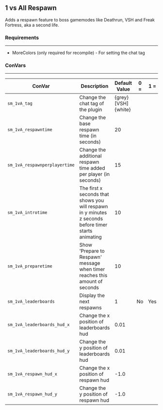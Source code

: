1 vs All Respawn
---
Adds a respawn feature to boss gamemodes like Deathrun, VSH and Freak Fortress, aka a second life.

### Requirements
---
- MoreColors (only required for recompile) - For setting the chat tag

### ConVars
---
| ConVar | Description | Default Value | 0 = | 1 = | Minimum Value | Maximum Value |
|-----------------------------|------------------------------------------------------------------------------------------------------|---------------------|-----|-----|---------------|---------------|
| `sm_1vA_tag` | Change the chat tag of the plugin | {grey}[VSH]{white} |  |  |  |  |
| `sm_1vA_respawntime` | Change the base respawn time (in seconds) | 20 |  |  |  |  |
| `sm_1vA_respawnperplayertime` | Change the additional respawn time added per player (in seconds) | 15 |  |  |  |  |
| `sm_1vA_introtime` | The first x seconds that shows you will respawn in y minutes z seconds before timer starts animating | 10 |  |  |  |  |
| `sm_1vA_preparetime` | Show 'Prepare to Respawn' message when timer reaches this amount of seconds | 10 |  |  |  |  |
| `sm_1vA_leaderboards` | Display the next respawns | 1 | No | Yes |  |  |
| `sm_1vA_leaderboards_hud_x` | Change the x position of leaderboards hud | 0.01 |  |  | -1.0 | 1.0 |
| `sm_1vA_leaderboards_hud_y` | Change the y position of leaderboards hud | 0.01 |  |  | -1.0 | 1.0 |
| `sm_1vA_respawn_hud_x` | Change the x position of respawn hud | -1.0 |  |  | -1.0 | 1.0 |
| `sm_1vA_respawn_hud_y` | Change the y position of respawn hud | -1.0 |  |  | -1.0 | 1.0 |

